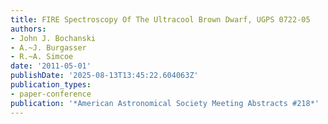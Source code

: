 ```yaml
---
title: FIRE Spectroscopy Of The Ultracool Brown Dwarf, UGPS 0722-05
authors:
- John J. Bochanski
- A.~J. Burgasser
- R.~A. Simcoe
date: '2011-05-01'
publishDate: '2025-08-13T13:45:22.604063Z'
publication_types:
- paper-conference
publication: '*American Astronomical Society Meeting Abstracts #218*'
---
```

